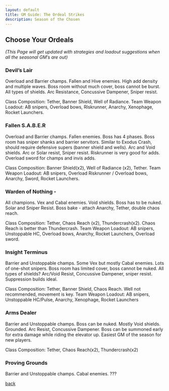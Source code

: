 ```yaml
---
layout: default
title: GM Guide: The Ordeal Strikes
description: Season of the Chosen
---
```


## Choose Your Ordeals

_(This Page will get updated with strategies and loadout suggestions when all the seasonal GM’s are out)_


### Devil’s Lair
Overload and Barrier champs. Fallen and Hive enemies. High add density and multiple waves. Boss room without much cover, boss cannot be burst. All types of shields. Arc Resistance, Concussive Dampener, Sniper resist.

Class Composition: Tether, Banner Shield, Well of Radiance.
Team Weapon Loadout: AB snipers, Overload bows, RIskrunner, Anarchy, Xenophage, Rocket Launchers.


### Fallen S.A.B.E.R
Overload and Barrier champs. Fallen enemies. Boss has 4 phases. Boss room has sniper shanks and barrier servitors. Similar to Exodus Crash, should require defensive supers (banner shield and wells). Arc and Void shields. Arc or Solar resist, Sniper resist. Riskrunner is very good for adds. Overload sword for champs and invis adds.

Class Composition: Banner Shield(x2), Well of Radiance (x2), Tether.
Team Weapon Loadout: AB snipers, Overload Riskrunner / Overload bows, Anarchy, Sword, Rocket Launchers.


### Warden of Nothing -
All champions. Vex and Cabal enemies. Void shields. Boss has to be nuked. Solar and Sniper Resist. Boss bake - attach Anarchy, Tether, double chaos reach.

Class Composition: Tether, Chaos Reach (x2), Thundercrash(x2). Chaos Reach is better than Thundercrash.
Team Weapon Loadout: AB snipers, Unstoppable HC, Overload bows, Anarchy, Rocket Launchers, Overload sword.

### Insight Terminus
Barrier and Unstoppable champs. Some Vex but mostly Cabal enemies. Lots of one-shot snipers. Boss room has limited cover, boss cannot be nuked. All types of shields? Arc/Void Resist, Concussive Dampener, sniper resist. Suppression builds ideal.

Class Composition: Tether, Banner Shield, Chaos Reach. Well not recommended, movement is key.
Team Weapon Loadout: AB snipers, Unstoppable HC/Pulse, Anarchy, Xenophage, Rocket Launchers


### Arms Dealer
Barrier and Unstoppable champs. Boss can be nuked. Mostly Void shields. Grounded. Arc Resist, Concussive Dampener. Boss can be summoned early for extra damage while riding the elevator up. Easiest GM of the season for new players.

Class Composition: Tether, Chaos Reach(x2), Thundercrash(x2)


### Proving Grounds
Barrier and Unstoppable champs. Cabal enemies. ???


[back](./)
